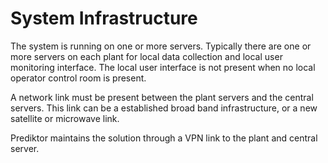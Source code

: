 # System Infrastructure

The system is running on one or more servers. Typically there are one or more servers on each plant for local data collection and local user monitoring interface. The local user interface is not present when no local operator control room is present.  

A network link must be present between the plant servers and the central servers. This link can be a established broad band infrastructure, or a new satellite or microwave link.

Prediktor maintains the solution through a VPN link to the plant and central server. 
